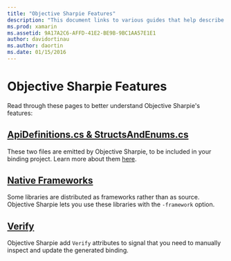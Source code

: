 ```yaml
---
title: "Objective Sharpie Features"
description: "This document links to various guides that help describe Objective Sharpie, how to use it, and the output that it generates."
ms.prod: xamarin
ms.assetid: 9A17A2C6-AFFD-41E2-BE9B-9BC1AA57E1E1
author: davidortinau
ms.author: daortin
ms.date: 01/15/2016
---
```


# Objective Sharpie Features

Read through these pages to better understand Objective Sharpie's features:

## [**ApiDefinitions.cs & StructsAndEnums.cs**](apidefinitions-structsandenums.md)

These two files are emitted by Objective Sharpie, to be included
in your binding project. Learn more about them [here](apidefinitions-structsandenums.md).

## [**Native Frameworks**](native-frameworks.md)

Some libraries are distributed as frameworks rather than as source.
Objective Sharpie lets you use these libraries with the `-framework` option.

## [**Verify**](verify.md)

Objective Sharpie add `Verify` attributes to signal that you need to
manually inspect and update the generated binding. 
